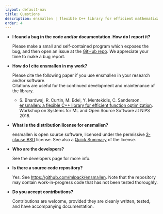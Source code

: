 ```yaml
---
layout: default-nav
title: Questions
description: ensmallen | flexible C++ library for efficient mathematical optimization
order: 4
---
```


 * **I found a bug in the code and/or documentation. How do I report it?**

   Please make a small and self-contained program which exposes the bug, and then open an issue at the [GitHub repo](https://github.com/mlpack/ensmallen). We appreciate your time to make a bug report.

 * **How do I cite ensmallen in my work?**

   Please cite the following paper if you use ensmallen in your research and/or software.  
   Citations are useful for the continued development and maintenance of the library.

   * S. Bhardwaj, R. Curtin, M. Edel, Y. Mentekidis, C. Sanderson.  
     [ensmallen: a flexible C++ library for efficient function optimization](files/ensmallen_2018.pdf).
     Workshop on Systems for ML and Open Source Software at NIPS 2018.
 
 * **What is the distribution license for ensmallen?**

   ensmallen is open source software, licensed under the permissive [3-clause BSD](http://opensource.org/licenses/BSD-3-Clause)
   license. See also a [Quick Summary](https://tldrlegal.com/license/bsd-3-clause-license-(revised)) of the license.

 * **Who are the developers?**

   See the developers page for more info.

 * **Is there a source code repository?**

   Yes. See <https://github.com/mlpack/ensmallen>. Note that the repository may
   contain work-in-progress code that has not been tested thoroughly.

 * **Do you accept contributions?**

   Contributions are welcome, provided they are cleanly written, tested, and
   have accompanying documentation.
